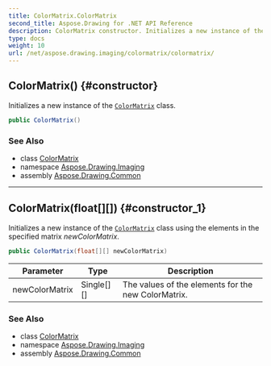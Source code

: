 ```yaml
---
title: ColorMatrix.ColorMatrix
second_title: Aspose.Drawing for .NET API Reference
description: ColorMatrix constructor. Initializes a new instance of the ColorMatrix class
type: docs
weight: 10
url: /net/aspose.drawing.imaging/colormatrix/colormatrix/
---
```

## ColorMatrix() {#constructor}

Initializes a new instance of the [`ColorMatrix`](../) class.

```csharp
public ColorMatrix()
```

### See Also

* class [ColorMatrix](../)
* namespace [Aspose.Drawing.Imaging](../../colormatrix/)
* assembly [Aspose.Drawing.Common](../../../)

---

## ColorMatrix(float[][]) {#constructor_1}

Initializes a new instance of the [`ColorMatrix`](../) class using the elements in the specified matrix *newColorMatrix*.

```csharp
public ColorMatrix(float[][] newColorMatrix)
```

| Parameter | Type | Description |
| --- | --- | --- |
| newColorMatrix | Single[][] | The values of the elements for the new ColorMatrix. |

### See Also

* class [ColorMatrix](../)
* namespace [Aspose.Drawing.Imaging](../../colormatrix/)
* assembly [Aspose.Drawing.Common](../../../)


